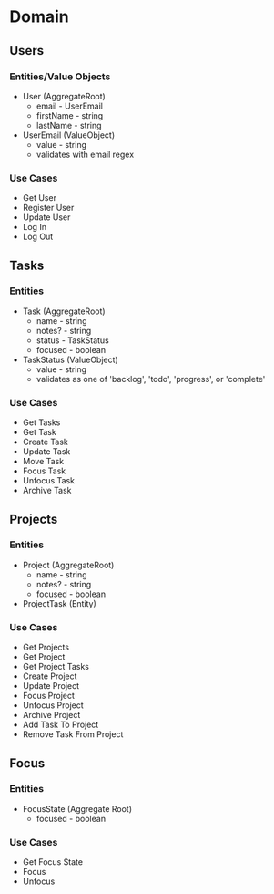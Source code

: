 # Domain

## Users
### Entities/Value Objects
* User (AggregateRoot)
  * email - UserEmail
  * firstName - string
  * lastName - string
* UserEmail (ValueObject)
  * value - string
  * validates with email regex

### Use Cases
* Get User
* Register User
* Update User
* Log In
* Log Out


##  Tasks
### Entities
* Task (AggregateRoot)
  * name - string
  * notes? - string
  * status - TaskStatus
  * focused - boolean
* TaskStatus (ValueObject)
  * value - string
  * validates as one of 'backlog', 'todo', 'progress', or 'complete'

### Use Cases
* Get Tasks
* Get Task
* Create Task
* Update Task
* Move Task
* Focus Task
* Unfocus Task
* Archive Task


## Projects
### Entities
* Project (AggregateRoot)
  * name - string
  * notes? - string
  * focused - boolean
* ProjectTask (Entity)

### Use Cases
* Get Projects
* Get Project
* Get Project Tasks
* Create Project
* Update Project
* Focus Project
* Unfocus Project
* Archive Project
* Add Task To Project
* Remove Task From Project
  

## Focus
### Entities
* FocusState (Aggregate Root)
  * focused - boolean

### Use Cases
* Get Focus State
* Focus
* Unfocus
